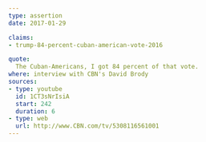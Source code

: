 ```yaml
---
type: assertion
date: 2017-01-29

claims:
- trump-84-percent-cuban-american-vote-2016

quote:
  The Cuban-Americans, I got 84 percent of that vote.
where: interview with CBN's David Brody
sources:
- type: youtube
  id: 1CT3sNrIsiA
  start: 242
  duration: 6
- type: web
  url: http://www.CBN.com/tv/5308116561001
---
```

